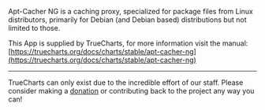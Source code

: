 Apt-Cacher NG is a caching proxy, specialized for package files from Linux distributors, primarily for Debian (and Debian based) distributions but not limited to those.

This App is supplied by TrueCharts, for more information visit the manual: [https://truecharts.org/docs/charts/stable/apt-cacher-ng](https://truecharts.org/docs/charts/stable/apt-cacher-ng)

---

TrueCharts can only exist due to the incredible effort of our staff.
Please consider making a [donation](https://truecharts.org/docs/about/sponsor) or contributing back to the project any way you can!
